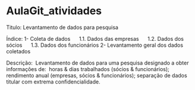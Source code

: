 # AulaGit_atividades

Titulo: Levantamento de dados para pesquisa

Índice:
1- Coleta de dados
     1.1. Dados das empresas
     1.2. Dados dos sócios
     1.3. Dados dos funcionários
2- Levantamento geral dos dados coletados

Descrição:  Levantamento de dados para uma pesquisa designado a obter informações de:  horas & dias trabalhados (sócios & funcionários); rendimento anual (empresas, sócios & funcionários); separação de dados titular com extrema confidencialidade.
